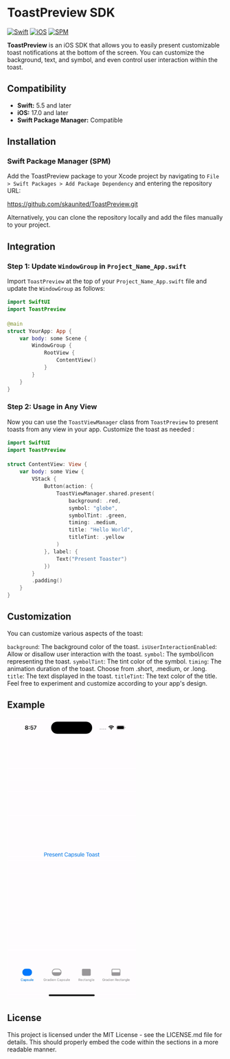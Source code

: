 # ToastPreview SDK

[![Swift](https://img.shields.io/badge/Swift-5.5-orange.svg)](https://swift.org)
[![iOS](https://img.shields.io/badge/iOS-17.0%2B-blue.svg)](https://developer.apple.com/ios/)
[![SPM](https://img.shields.io/badge/SPM-Compatible-brightgreen.svg)](https://swift.org/package-manager/)



**ToastPreview** is an iOS SDK that allows you to easily present customizable toast notifications at the bottom of the screen. You can customize the background, text, and symbol, and even control user interaction within the toast.

## Compatibility

- **Swift:** 5.5 and later
- **iOS:** 17.0 and later
- **Swift Package Manager:** Compatible

## Installation

### Swift Package Manager (SPM)

Add the ToastPreview package to your Xcode project by navigating to `File > Swift Packages > Add Package Dependency` and entering the repository URL:

https://github.com/skaunited/ToastPreview.git


Alternatively, you can clone the repository locally and add the files manually to your project.

## Integration

### Step 1: Update `WindowGroup` in `Project_Name_App.swift`

Import `ToastPreview` at the top of your `Project_Name_App.swift` file and update the `WindowGroup` as follows:

```swift
import SwiftUI
import ToastPreview

@main
struct YourApp: App {
    var body: some Scene {
        WindowGroup {
            RootView {
                ContentView()
            }
        }
    }
}
```

### Step 2: Usage in Any View
Now you can use the `ToastViewManager` class from `ToastPreview` to present toasts from any view in your app. Customize the toast as needed :

```swift
import SwiftUI
import ToastPreview

struct ContentView: View {
	var body: some View {
		VStack {
			Button(action: {
				ToastViewManager.shared.present(
					background: .red,
					symbol: "globe",
					symbolTint: .green,
					timing: .medium,
					title: "Hello World",
					titleTint: .yellow
				)
			}, label: {
				Text("Present Toaster")
			})
		}
		.padding()
	}
}
```

## Customization

You can customize various aspects of the toast:

`background`: The background color of the toast.
`isUserInteractionEnabled`: Allow or disallow user interaction with the toast.
`symbol`: The symbol/icon representing the toast.
`symbolTint`: The tint color of the symbol.
`timing`: The animation duration of the toast. Choose from .short, .medium, or .long.
`title`: The text displayed in the toast.
`titleTint`: The text color of the title.
Feel free to experiment and customize according to your app's design.

## Example
<!-- Add a GIF or video demonstrating the usage of ToastPreview in your app -->
<!DOCTYPE html>
<html>
<img src="https://github.com/skaunited/ToastPreview/blob/main/Sources/Demo/toast_demo.gif" width="300" />
</html>


## License
This project is licensed under the MIT License - see the LICENSE.md file for details.
This should properly embed the code within the sections in a more readable manner.

